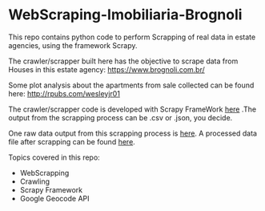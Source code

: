 # WebScraping-Imobiliaria-Brognoli
This repo contains python code to perform Scrapping of real data in estate agencies, using the framework Scrapy.

The crawler/scrapper built here has the objective to scrape data from Houses in this estate agency: https://www.brognoli.com.br/

Some plot analysis about the apartments from sale collected can be found here: http://rpubs.com/wesleyjr01

The crawler/scrapper code is developed with  Scrapy FrameWork  [here](https://github.com/wesleyjr01/WebScraping-Imobiliaria-Brognoly/blob/master/brognoly/brognoly/spiders/scrappingImoveis.py) .The output from the scrapping process can be .csv or .json, you decide.

One raw data output from this scrapping process is [here](https://github.com/wesleyjr01/WebScraping-Imobiliaria-Brognoly/blob/master/brognoly/brognoly/spiders/sale_floripa_apartments_brognoly.json). A processed data file after scrapping can be found [here](https://github.com/wesleyjr01/WebScraping-Imobiliaria-Brognoly/blob/master/brognoly/brognoly/spiders/df_sale_floripa_apartments_brognoly.csv).


Topics covered in this repo:
* WebScrapping
* Crawling
* Scrapy Framework
* Google Geocode API
